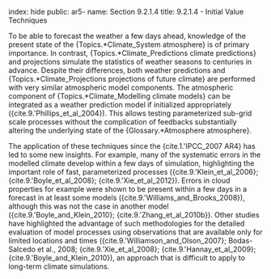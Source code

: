 index: hide
public: ar5-
name: Section 9.2.1.4
title: 9.2.1.4 - Initial Value Techniques

To be able to forecast the weather a few days ahead, knowledge of the present state of the {Topics.*Climate_System atmosphere} is of primary importance. In contrast, {Topics.*Climate_Predictions climate predictions} and projections simulate the statistics of weather seasons to centuries in advance. Despite their differences, both weather predictions and {Topics.*Climate_Projections projections of future climate} are performed with very similar atmospheric model components. The atmospheric component of {Topics.*Climate_Modelling climate models} can be integrated as a weather prediction model if initialized appropriately ({cite.9.'Phillips_et_al_2004}). This allows testing parameterized sub-grid scale processes without the complication of feedbacks substantially altering the underlying state of the {Glossary.*Atmosphere atmosphere}.

The application of these techniques since the {cite.1.'IPCC_2007 AR4} has led to some new insights. For example, many of the systematic errors in the modelled climate develop within a few days of simulation, highlighting the important role of fast, parameterized processes ({cite.9.'Klein_et_al_2006}; {cite.9.'Boyle_et_al_2008}; {cite.9.'Xie_et_al_2012}). Errors in cloud properties for example were shown to be present within a few days in a forecast in at least some models ({cite.9.'Williams_and_Brooks_2008}), although this was not the case in another model ({cite.9.'Boyle_and_Klein_2010}; {cite.9.'Zhang_et_al_2010b}). Other studies have highlighted the advantage of such methodologies for the detailed evaluation of model processes using observations that are available only for limited locations and times ({cite.9.'Williamson_and_Olson_2007}; Bodas-Salcedo et al., 2008; {cite.9.'Xie_et_al_2008}; {cite.9.'Hannay_et_al_2009}; {cite.9.'Boyle_and_Klein_2010}), an approach that is difficult to apply to long-term climate simulations.

